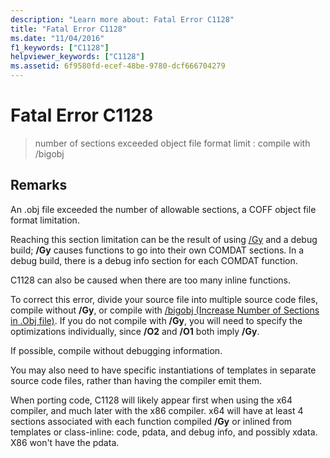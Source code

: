 ```yaml
---
description: "Learn more about: Fatal Error C1128"
title: "Fatal Error C1128"
ms.date: "11/04/2016"
f1_keywords: ["C1128"]
helpviewer_keywords: ["C1128"]
ms.assetid: 6f9580fd-ecef-48be-9780-dcf666704279
---
```

# Fatal Error C1128

> number of sections exceeded object file format limit : compile with /bigobj

## Remarks

An .obj file exceeded the number of allowable sections, a COFF object file format limitation.

Reaching this section limitation can be the result of using [/Gy](../../build/reference/gy-enable-function-level-linking.md) and a debug build; **/Gy** causes functions to go into their own COMDAT sections. In a debug build, there is a debug info section for each COMDAT function.

C1128 can also be caused when there are too many inline functions.

To correct this error, divide your source file into multiple source code files, compile without **/Gy**, or compile with [/bigobj (Increase Number of Sections in .Obj file)](../../build/reference/bigobj-increase-number-of-sections-in-dot-obj-file.md).  If you do not compile with **/Gy**, you will need to specify the optimizations individually, since **/O2** and **/O1** both imply **/Gy**.

If possible, compile without debugging information.

You may also need to have specific instantiations of templates in separate source code files, rather than having the compiler emit them.

When porting code, C1128 will likely appear first when using the x64 compiler, and much later with the x86 compiler. x64 will have at least 4 sections associated with each function compiled **/Gy** or inlined from templates or class-inline: code, pdata, and debug info, and possibly xdata.  X86 won't have the pdata.
